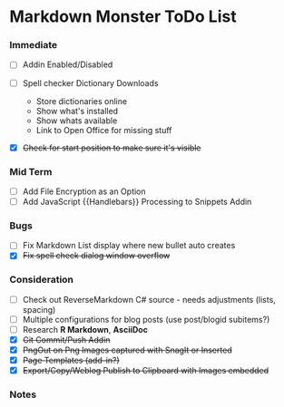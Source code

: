 ﻿# Markdown Monster ToDo List

### Immediate
* [ ] Addin Enabled/Disabled
* [ ] Spell checker Dictionary Downloads
    * Store dictionaries online
    * Show what's installed
    * Show whats available
    * Link to Open Office for missing stuff
* [x] ~~Check for start position to make sure it's visible~~


### Mid Term
* [ ] Add File Encryption as an Option
* [ ] Add JavaScript {{Handlebars}} Processing to Snippets Addin

### Bugs
* [ ] Fix Markdown List display where new bullet auto creates
* [x] ~~Fix spell check dialog window overflow~~

### Consideration
* [ ] Check out ReverseMarkdown C# source - needs adjustments (lists, spacing)
* [ ] Multiple configurations for blog posts (use post/blogid subitems?)
* [ ] Research **R Markdown**, **AsciiDoc**
* [x] ~~Git Commit/Push Addin~~
* [x] ~~PngOut on Png Images captured with SnagIt or Inserted~~
* [x] ~~Page Templates (add-in?)~~
* [x] ~~Export/Copy/Weblog Publish to Clipboard with Images embedded~~

### Notes


